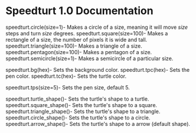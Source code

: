 # Speedturt 1.0 Documentation

speedturt.circle(size=1)- Makes a circle of a size, meaning it will move _size_ steps and turn _size_ degrees. 
speedturt.square(size=100)- Makes a rectangle of a size, the number of pixels it is wide and tall.
speedturt.triangle(size=100)- Makes a triangle of a size.
speedturt.pentagon(size=100)- Makes a pentagon of a size.
speedturt.semicircle(size=1)- Makes a semicircle of a particular size.

speedturt.bg(hex)- Sets the background color.
speedturt.tpc(hex)- Sets the pen color.
speedturt.tc(hex)- Sets the turtle color.

speedturt.tps(size=5)- Sets the pen size, default 5.

speedturt.turtle_shape()- Sets the turtle's shape to a turtle.
speedturt.square_shape()- Sets the turtle's shape to a square.
speedturt.triangle_shape()- Sets the turtle's shape to a triangle.
speedturt.circle_shape()- Sets the turtle's shape to a circle.
speedturt.arrow_shape()- Sets the turtle's shape to a arrow (default shape).
